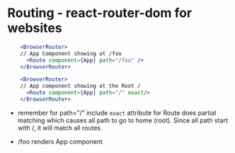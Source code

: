 # Routing - react-router-dom for websites

```jsx
    <BrowserRouter>
    // App Component showing at /foo
      <Route component={App} path="/foo" /> 
    </BrowserRouter>

    <BrowserRouter>
    // App component showing at the Root /
      <Route component={App} path="/" exact/> 
    </BrowserRouter>
```

* remember for path="/" include `exact` attribute for Route does partial matching which causes all path to go to home (root).  Since all path start with /, it will match all routes.

- /foo renders App component